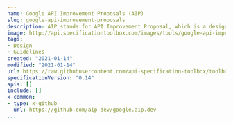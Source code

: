 ```yaml
---
name: Google API Improvement Proposals (AIP)
slug: google-api-improvement-proposals
description: AIP stands for API Improvement Proposal, which is a design document providing high-level, concise documentation for API development. The goal is for these documents to serve as the source of truth for API-related documentation at Google and the way API teams discuss and come to consensus on API guidance. The program is named and styled after Python's enhancement proposals (PEPs) which have seemed to work pretty well over the years.
image: http://api.specificationtoolbox.com/images/tools/google-api-improvement-proposals.png
tags:
- Design
- Guidelines
created: "2021-01-14"
modified: "2021-01-14"
url: https://raw.githubusercontent.com/api-specification-toolbox/toolbox/main/_tools/google-api-improvement-proposals.md
specificationVersion: "0.14"
apis: []
include: []
x-common:
- type: x-github
  url: https://github.com/aip-dev/google.aip.dev
...
```

